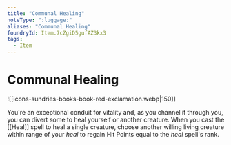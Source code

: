 ```yaml
---
title: "Communal Healing"
noteType: ":luggage:"
aliases: "Communal Healing"
foundryId: Item.7cZgiD5gufAZ3kx3
tags:
  - Item
---
```


# Communal Healing
![[icons-sundries-books-book-red-exclamation.webp|150]]

You're an exceptional conduit for vitality and, as you channel it through you, you can divert some to heal yourself or another creature. When you cast the [[Heal]] spell to heal a single creature, choose another willing living creature within range of your _heal_ to regain Hit Points equal to the _heal_ spell's rank.
